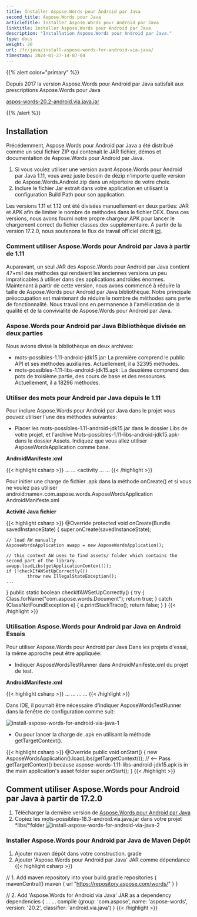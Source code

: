 ```yaml
---
title: Installer Aspose.Words pour Android par Java
second_title: Aspose.Words pour Java
articleTitle: Installer Aspose.Words pour Android par Java
linktitle: Installer Aspose.Words pour Android par Java
description: "Installation Aspose.Words pour Android par Java."
type: docs
weight: 20
url: /fr/java/install-aspose-words-for-android-via-java/
timestamp: 2024-01-27-14-07-04
---
```


{{% alert color="primary" %}}

Depuis 2017 la version Aspose.Words pour Android par Java satisfait aux prescriptions Aspose.Words pour Java

[aspos-words-20.2-android.via.java.jar](https://repository.aspose.com/webapp/#/artifacts/browse/tree/General/repo/com/aspose/aspose-words/20.2/aspose-words-20.2-android.via.java.jar)

{{% /alert %}}

## Installation

Précédemment, Aspose.Words pour Android par Java a été distribué comme un seul fichier ZIP qui contenait le JAR fichier, démos et documentation de Aspose.Words pour Android par Java.

1. Si vous voulez utiliser une version avant Aspose.Words pour Android par Java 1.11, vous avez juste besoin de dézip n'importe quelle version de Aspose.Words.Android.zip dans un répertoire de votre choix.
1. Inclure le fichier Jar extrait dans votre application en utilisant la configuration Build Path pour son application.

Les versions 1.11 et 1.12 ont été divisées manuellement en deux parties: JAR et APK afin de limiter le nombre de méthodes dans le fichier DEX. Dans ces versions, nous avons fourni notre propre chargeur APK pour lancer le chargement correct du fichier classes.dex supplémentaire. A partir de la version 17.2.0, nous soutenons le flux de travail officiel décrit [ici](https://developer.android.com/studio/build/multidex.html).

### Comment utiliser Aspose.Words pour Android par Java à partir de 1.11

Auparavant, un seul JAR des Aspose.Words pour Android par Java contient 47+mil des méthodes qui rendaient les anciennes versions un peu impraticables à utiliser dans des applications androïdes énormes. Maintenant à partir de cette version, nous avons commencé à réduire la taille de Aspose.Words pour Android par Java bibliothèque. Notre principale préoccupation est maintenant de réduire le nombre de méthodes sans perte de fonctionnalité. Nous travaillons en permanence à l'amélioration de la qualité et de la convivialité de Aspose.Words pour Android par Java.

### Aspose.Words pour Android par Java Bibliothèque divisée en deux parties

Nous avions divisé la bibliothèque en deux archives:

- mots-possibles-1.11-android-jdk15.jar: La première comprend le public API et ses méthodes auxiliaires. Actuellement, il a 32395 méthodes.
- mots-possibles-1.11-libs-android-jdk15.apk: La deuxième comprend des pots de troisième partie, des cours de base et des ressources. Actuellement, il a 18296 méthodes.

### Utiliser des mots pour Android par Java depuis le 1.11

Pour inclure Aspose.Words pour Android par Java dans le projet vous pouvez utiliser l'une des méthodes suivantes:

- Placer les mots-possibles-1.11-android-jdk15.jar dans le dossier Libs de votre projet, et l'archive Mots-possibles-1.11-libs-android-jdk15.apk- dans le dossier Assets. Indiquez que vous allez utiliser AsposeWordsApplication comme base.

**AndroidManifeste.xml**

{{< highlight csharp >}}
...
...
<application        
    android:allowBackup="true"
    android:icon="@drawable/ic_launcher"
    android:name="com.aspose.words.AsposeWordsApplication"
    android:label="@string/app_name"
    android:theme="@style/AppTheme" >
    <activity
...
...
{{< /highlight >}}

Pour initier une charge de fichier .apk dans la méthode onCreate() et si vous ne voulez pas utiliser android:name=.com.aspose.words.AsposeWordsApplication AndroidManifeste.xml

**Activité Java fichier**

{{< highlight csharp >}}
@Override
protected void onCreate(Bundle savedInstanceState) 
{
    super.onCreate(savedInstanceState);

    // load AW manually
    AsposeWordsApplication awapp = new AsposeWordsApplication();
    
    // this context AW uses to find assets/ folder which contains the second part of the library.
    awapp.loadLibs(getApplicationContext()); 
    if (!checkIfAWSetUpCorrectly())
            throw new IllegalStateException();	
    ...
}
public static boolean checkIfAWSetUpCorrectly()
{
    try
    {
        Class.forName("com.aspose.words.Document");
        return true;
    }
    catch (ClassNotFoundException e)
    {
        e.printStackTrace();
        return false;
    }
}
{{< /highlight >}}

### Utilisation Aspose.Words pour Android par Java en Android Essais

Pour utiliser Aspose.Words pour Android par Java Dans les projets d'essai, la même approche peut être appliquée:

- Indiquer AsposeWordsTestRunner dans AndroidManifeste.xml du projet de test.

**AndroidManifeste.xml**

{{< highlight csharp >}}
...
...
<instrumentation
    android:name="com.aspose.words.AsposeWordsTestRunner"    
    android:targetPackage="com.aspose.releaseapp" />
...
...
{{< /highlight >}}

Dans IDE, il pourrait être nécessaire d'indiquer AsposeWordsTestRunner dans la fenêtre de configuration comme suit:

![install-aspose-words-for-android-via-java-1](/words/java/install-aspose-words-for-android-via-java/install-aspose-words-for-android-via-java-1.png)

- Ou pour lancer la charge de .apk en utilisant la méthode getTargetContext().

{{< highlight csharp >}}
@Override
public void onStart() {
    new AsposeWordsApplication().loadLibs(getTargetContext());
 // <-- Pass getTargetContext() because aspose-words-1.11-libs-android-jdk15.apk is in the main application's asset folder
    super.onStart();
}
{{< /highlight >}}

## Comment utiliser Aspose.Words pour Android par Java à partir de 17.2.0

1. Télécharger la dernière version de [Aspose.Words pour Android par Java](https://repository.aspose.com/webapp/#/artifacts/browse/tree/General/repo/com/aspose/aspose-words/)
1. Copiez les mots-possibles-18.3-android.via.java.jar dans votre projet *libs/*folder
![install-aspose-words-for-android-via-java-2](/words/java/install-aspose-words-for-android-via-java/install-aspose-words-for-android-via-java-2.jpg)

### Installer Aspose.Words pour Android par Java de Maven Dépôt

1. Ajouter maven dépôt dans votre construction. grade
1. Ajouter 'Aspose.Words pour Android par Java' JAR comme dépendance
{{< highlight csharp >}}

// 1. Add maven repository into your build.gradle 
repositories {
    mavenCentral()
    maven { url "https://repository.aspose.com/words/" }
}

// 2. Add 'Aspose.Words for Android via Java' JAR as a dependency
dependencies {
    ...
    ...
    compile (group: 'com.aspose', name: 'aspose-words', version: '20.2', classifier: 'android.via.java')
}
{{< /highlight >}}
